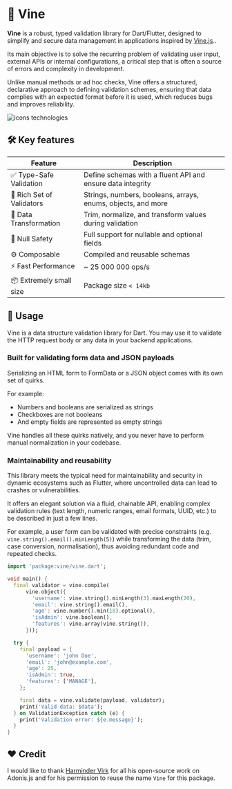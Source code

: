 # 🌿 Vine

**Vine** is a robust, typed validation library for Dart/Flutter, designed to simplify and secure data management in
applications inspired by [Vine.js](https://vinejs.dev/docs/introduction)..

Its main objective is to solve the recurring problem of validating user input, external APIs or internal configurations,
a critical step that is often a source of errors and complexity in development.

Unlike manual methods or ad hoc checks, Vine offers a structured, declarative approach to defining validation schemes,
ensuring that data complies with an expected format before it is used, which reduces bugs and improves reliability.

![icons technologies](https://skillicons.dev/icons?i=dart,flutter)

## 🛠 Key features

| Feature                   | Description                                                  |
|---------------------------|--------------------------------------------------------------|
| ✅ Type-Safe Validation    | Define schemas with a fluent API and ensure data integrity   |
| 🧱 Rich Set of Validators | Strings, numbers, booleans, arrays, enums, objects, and more |
| 🔄 Data Transformation    | Trim, normalize, and transform values during validation      |
| 🚧 Null Safety            | Full support for nullable and optional fields                |
| ⚙️ Composable             | Compiled and reusable schemas                                |
| ⚡ Fast Performance        | ~ 25 000 000 ops/s                                           |
| 📦 Extremely small size   | Package size `< 14kb`                                        |

## 🚀 Usage

Vine is a data structure validation library for Dart. You may use it to validate the HTTP request body or any data in
your
backend applications.

### Built for validating form data and JSON payloads

Serializing an HTML form to FormData or a JSON object comes with its own set of quirks.

For example:

- Numbers and booleans are serialized as strings
- Checkboxes are not booleans
- And empty fields are represented as empty strings

Vine handles all these quirks natively, and you never have to perform manual normalization in your codebase.

### Maintainability and reusability

This library meets the typical need for maintainability and security in dynamic ecosystems such as Flutter, where
uncontrolled data can lead to crashes or vulnerabilities.

It offers an elegant solution via a fluid, chainable API, enabling complex validation rules (text length, numeric
ranges, email formats, UUID, etc.) to be described in just a few lines.

For example, a user form can be validated with precise constraints (e.g. `vine.string().email().minLength(5)`) while
transforming the data (trim, case conversion, normalisation), thus avoiding redundant code and repeated checks.

```dart
import 'package:vine/vine.dart';

void main() {
  final validator = vine.compile(
      vine.object({
        'username': vine.string().minLength(3).maxLength(20),
        'email': vine.string().email(),
        'age': vine.number().min(18).optional(),
        'isAdmin': vine.boolean(),
        'features': vine.array(vine.string()),
      }));

  try {
    final payload = {
      'username': 'john Doe',
      'email': 'john@example.com',
      'age': 25,
      'isAdmin': true,
      'features': ['MANAGE'],
    };

    final data = vine.validate(payload, validator);
    print('Valid data: $data');
  } on ValidationException catch (e) {
    print('Validation error: ${e.message}');
  }
}
```

## ❤️ Credit

I would like to thank [Harminder Virk](https://github.com/thetutlage) for all his open-source work on Adonis.js and for
his permission to
reuse the name `Vine` for this package. 

